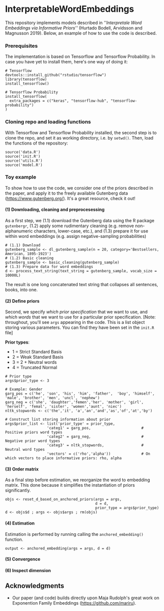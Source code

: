 # InterpretableWordEmbeddings

This repository implements models described in *''Interpretale Word Embeddings via Informative Priors''* (Hurtado Bodell, Arvidsson and Magnusson 2019). Below, an example of how to use the code is described.  

<!--
## Example
For illustrative purposes, this page provides an instructive example of how can use the code. -->

### Prerequisites

The implementation is based on Tensorflow and Tensorflow Probability. In case you have yet to install them, here's one way of doing it:

```
# Tensorflow
devtools::install_github("rstudio/tensorflow")
library(tensorflow)
install_tensorflow()

# Tensorflow Probability
install_tensorflow(
  extra_packages = c("keras", "tensorflow-hub", "tensorflow-probability")
)
```

### Cloning repo and loading functions

With Tensorflow and Tensorflow Probability installed, the second step is to clone the repo, and set it as working directory, i.e. by ```setwd()```. Then, load the functions of the repository:

```
source('data.R')
source('init.R')
source('utils.R')
source('model.R')
```

### Toy example

To show how to use the code, we consider one of the priors described in the paper, and apply it to the freely available Gutenberg data (https://www.gutenberg.org/). It's a great resource, check it out! 

#### (1) Downloading, cleaning and preprocesessing

As a first step, we (1.1) download the Gutenberg data using the R package ```gutenbergr```, (1.2) apply some rudimentary cleaning (e.g. remove non-alphanumeric characters, lower-case, etc.), and (1.3) prepare it for use within word embeddings (e.g. assign negative-sampling probabilities)

```
# (1.1) Download
gutenberg_sample <- dl_gutenberg_sample(n = 20, category='Bestsellers, American, 1895-1923')
# (1.2) Basic cleaning
gutenberg_sample <- basic_cleaning(gutenberg_sample)
# (1.3) Prepare data for word embeddings
d <- process_text_string(text_string = gutenberg_sample, vocab_size = 10000L)
```
The result is one long concatenated text string that collapses all sentences, books, into one.

#### (2) Define priors

Second, we specify *which prior specification* that we want to use, and *which words* that we want to use for a particular prior specification. [Note: throughout, you'll see ```args``` appearing in the code. This is a list object storing various parameters. You can find they have been set in the ```init.R``` file]

**Prior types**:

* 1 = Strict Standard Basis
* 2 = Weak Standard Basis
* 3 = 2 + Neutral words
* 4 = Truncated Normal

```
# Prior type
args$prior_type <- 3

# Example: Gender
garg_pos = c('he', 'son', 'his', 'him', 'father',  'boy', 'himself', 'male', 'brother', 'men', 'uncl', 'nephew')
garg_neg = c('she', 'daughter','femen','her', 'mother', 'girl', 'herself', 'femal', 'sister', 'women','aunt', 'niec')    
nltk_stopwords <- c('the','it', 'a','an','and','as','of','at','by')

# Construct list storing information about prior
args$prior_list <- list('prior_type' = prior_type,            
                   'categ1' = garg_pos,                       # Positive priors word types
                   'categ2' = garg_neg,                       # Negative prior word types
                   'categ3' = nltk_stopwords,                 # Neutral word types
                   'vectors' = c('rho','alpha'))              # On which vectors to place informative priors: rho, alpha         

```

#### (3) Order matrix

As a final step before estimation, we reorganize the word to embedding matrix. This done because it simplifies the instantiation of priors significantly.

```
objs <- reset_d_based_on_anchored_priors(args = args, 
                                         d = d, 
                                         prior_type = args$prior_type)
d <- objs$d ; args <- objs$args ; rm(objs)
```


<!--
To show how the method can be used, we now consider one of the prior specifications described in the paper.
In this example, we will use Gutenberg data. Please visit XXX and download YYY. Having downloaded the files, run the following code to pre-process the data in accordance with (Hurtado Bodell, Arvidsson and Magnusson 2019): -->


#### (4) Estimation

Estimation is performed by running calling the ```anchored_embedding()``` function.

```
output <- anchored_embedding(args = args, d = d)
```

#### (5) Convergence

#### (6) Inspect dimension

## Acknowledgments

* Our paper (and code) builds directly upon Maja Rudolph's great work on Exponention Family Embeddings (https://github.com/mariru).
